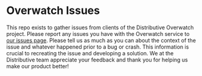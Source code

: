 
# Overwatch Issues

This repo exists to gather issues from clients of the Distributive Overwatch project. Please report any issues you have with the Overwatch service to [our issues page](https://github.com/Distributed-Compute-Labs/OverwatchIssues/issues). Please tell us as much as you can about the context of the issue and whatever happened prior to a bug or crash. This information is crucial to recreating the issue and developing a solution. We at the Distributive team appreciate your feedback and thank you for helping us make our product better! 